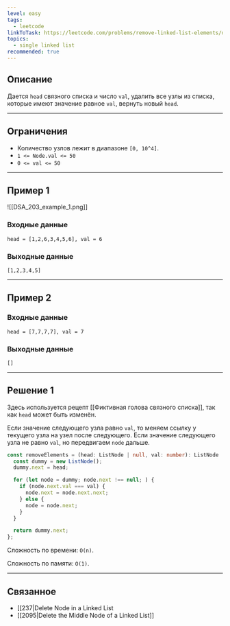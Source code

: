 ```yaml
---
level: easy
tags:
  - leetcode
linkToTask: https://leetcode.com/problems/remove-linked-list-elements/description/
topics:
  - single linked list
recommended: true
---
```

## Описание

Дается `head` связного списка и число `val`, удалить все узлы из списка, которые имеют значение равное `val`, вернуть новый `head`.

---
## Ограничения

- Количество узлов лежит в диапазоне `[0, 10^4]`.
- `1 <= Node.val <= 50`
- `0 <= val <= 50`

---
## Пример 1

![[DSA_203_example_1.png]]

### Входные данные

```
head = [1,2,6,3,4,5,6], val = 6
```
### Выходные данные

```
[1,2,3,4,5]
```

---
## Пример 2

### Входные данные

```
head = [7,7,7,7], val = 7
```
### Выходные данные

```
[]
```

---
## Решение 1

Здесь используется рецепт [[Фиктивная голова связного списка]], так как `head` может быть изменён.

Если значение следующего узла равно `val`, то меняем ссылку у текущего узла на узел после следующего. Если значение следующего узла не равно `val`, но передвигаем `node` дальше.

```typescript
const removeElements = (head: ListNode | null, val: number): ListNode | null => {
  const dummy = new ListNode();
  dummy.next = head;

  for (let node = dummy; node.next !== null; ) {
    if (node.next.val === val) {
      node.next = node.next.next;
    } else {
      node = node.next;
    }
  }

  return dummy.next;
};
```

Сложность по времени: `O(n)`.

Сложность по памяти: `O(1)`.

---
## Связанное

- [[237|Delete Node in a Linked List
- [[2095|Delete the Middle Node of a Linked List]]